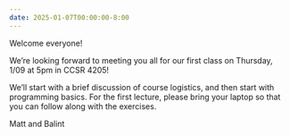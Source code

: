 ```yaml
---
date: 2025-01-07T00:00:00-8:00
---
```

Welcome everyone!


We’re looking forward to meeting you all for our first class on Thursday, 1/09 at 5pm in CCSR 4205!

We’ll start with a brief discussion of course logistics, and then start with programming basics. For the first lecture, please bring your laptop so that you can follow along with the exercises.


Matt and Balint
